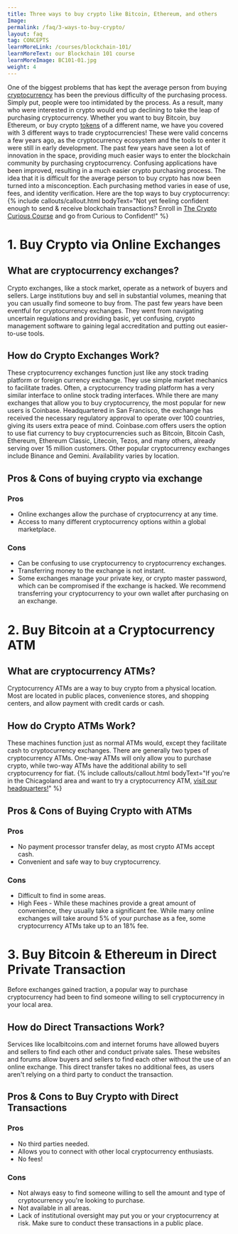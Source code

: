 ```yaml
---
title: Three ways to buy crypto like Bitcoin, Ethereum, and others
Image:
permalink: /faq/3-ways-to-buy-crypto/
layout: faq
tag: CONCEPTS
learnMoreLink: /courses/blockchain-101/
learnMoreText: our Blockchain 101 course
learnMoreImage: BC101-01.jpg
weight: 4
---
```


<span>One of the biggest problems that has kept the average person from buying <a href="/faq/what-is-cryptocurrency/" target="_blank">cryptocurrency</a> has been the previous difficulty of the purchasing process. Simply put, people were too intimidated by the process. As a result, many who were interested in crypto would end up declining to take the leap of purchasing cryptocurrency. Whether you want to buy Bitcoin, buy Ethereum, or buy crypto <a href="/faq/coins-vs-tokens/" target="_blank">tokens</a> of a different name, we have you covered with 3 different ways to trade cryptocurrencies!</span>
<span>These were valid concerns a few years ago, as the cryptocurrency ecosystem and the tools to enter it were still in early development. The past few years have seen a lot of innovation in the space, providing much easier ways to enter the blockchain community by purchasing cryptocurrency. Confusing applications have been improved, resulting in a much easier crypto purchasing process. The idea that it is difficult for the average person to buy crypto has now been turned into a misconception. Each purchasing method varies in ease of use, fees, and identity verification. Here are the top ways to buy cryptocurrency:</span>
{% include callouts/callout.html
    bodyText="Not yet feeling confident enough to send & receive blockchain transactions? Enroll in <a href="/crypto-curious/" target="_blank">The Crypto Curious Course</a> and go from Curious to Confident!"
%}
<h1>1. Buy Crypto via Online Exchanges</h1>
<h2>What are cryptocurrency exchanges?</h2> 
<span>Crypto exchanges, like a stock market, operate as a network of buyers and sellers. Large institutions buy and sell in substantial volumes, meaning that you can usually find someone to buy from.</span>
<span>The past few years have been eventful for cryptocurrency exchanges. They went from navigating uncertain regulations and providing basic, yet confusing, crypto management software to gaining legal accreditation and putting out easier-to-use tools.</span>
<h2>How do Crypto Exchanges Work?</h2>
<span>These cryptocurrency exchanges function just like any stock trading platform or foreign currency exchange. They use simple market mechanics to facilitate trades. Often, a cryptocurrency trading platform has a very similar interface to online stock trading interfaces.</span>
<span>While there are many exchanges that allow you to buy cryptocurrency, the most popular for new users is Coinbase. Headquartered in San Francisco, the exchange has received the necessary regulatory approval to operate over 100 countries, giving its users extra peace of mind. Coinbase.com offers users the option to use fiat currency to buy cryptocurrencies such as Bitcoin, Bitcoin Cash, Ethereum, Ethereum Classic, Litecoin, Tezos, and many others, already serving over 15 million customers.</span>  
<span>Other popular cryptocurrency exchanges include Binance and Gemini. Availability varies by location.</span>
<h2>Pros & Cons of buying crypto via exchange</h2>
<h3>Pros</h3>
<ul>
  <li>Online exchanges allow the purchase of cryptocurrency at any time.</li>
  <li>Access to many different cryptocurrency options within a global marketplace.</li>
</ul>
<h3>Cons</h3>
<ul>
  <li>Can be confusing to use cryptocurrency to cryptocurrency exchanges.</li>
  <li>Transferring money to the exchange is not instant.</li>
  <li>Some exchanges manage your private key, or crypto master password, which can be compromised if the exchange is hacked. We recommend transferring your cryptocurrency to your own wallet after purchasing on an exchange.</li>
</ul>
<h1>2. Buy Bitcoin at a Cryptocurrency ATM</h1>
<h2>What are cryptocurrency ATMs?</h2>
<span>Cryptocurrency ATMs are a way to buy crypto from a physical location. Most are located in public places, convenience stores, and shopping centers, and allow payment with credit cards or cash.</span>
<h2>How do Crypto ATMs Work?</h2>
<span>These machines function just as normal ATMs would, except they facilitate cash to cryptocurrency exchanges. There are generally two types of cryptocurrency ATMs. One-way ATMs will only allow you to purchase crypto, while two-way ATMs have the additional ability to sell cryptocurrency for fiat.</span>
{% include callouts/callout.html
    bodyText="If you're in the Chicagoland area and want to try a cryptocurrency ATM, <a href="/contact-us/" target="_blank">visit our headquarters!</a>"
%}
<h2>Pros & Cons of Buying Crypto with ATMs</h2>
<h3>Pros</h3>
<ul>
  <li>No payment processor transfer delay, as most crypto ATMs accept cash.</li>
  <li>Convenient and safe way to buy cryptocurrency.</li>
</ul>
<h3>Cons</h3>
<ul>
  <li>Difficult to find in some areas.</li>
  <li>High Fees - While these machines provide a great amount of convenience, they usually take a significant fee. While many online exchanges will take around 5% of your purchase as a fee, some cryptocurrency ATMs take up to an 18% fee.</li>
</ul>
<h1>3. Buy Bitcoin & Ethereum in Direct Private Transaction</h1>
<span>Before exchanges gained traction, a popular way to purchase cryptocurrency had been to find someone willing to sell cryptocurrency in your local area.</span>
<h2>How do Direct Transactions Work?</h2>
<span>Services like localbitcoins.com and internet forums have allowed buyers and sellers to find each other and conduct private sales. These websites and forums allow buyers and sellers to find each other without the use of an online exchange. This direct transfer takes no additional fees, as users aren't relying on a third party to conduct the transaction.</span>
<h2>Pros & Cons to Buy Crypto with Direct Transactions</h2>
<h3>Pros</h3>
<ul>
  <li>No third parties needed.</li>
  <li>Allows you to connect with other local cryptocurrency enthusiasts.</li>
  <li>No fees!</li>
</ul>
<h3>Cons</h3>
<ul>
  <li>Not always easy to find someone willing to sell the amount and type of cryptocurrency you're looking to purchase.</li>
  <li>Not available in all areas.</li>
  <li>Lack of institutional oversight may put you or your cryptocurrency at risk. Make sure to conduct these transactions in a public place.</li>
</ul>
